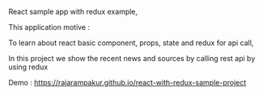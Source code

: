React sample app with redux example,

This application motive :

To learn about react basic component, props, state and redux for api call,

In this project we show the recent news and sources by calling rest api by using redux 

Demo : https://rajarampakur.github.io/react-with-redux-sample-project
